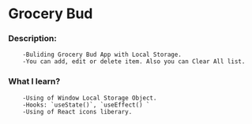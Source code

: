 # Grocery Bud

### Description:

        -Buliding Grocery Bud App with Local Storage.
        -You can add, edit or delete item. Also you can Clear All list.

### What I learn?

        -Using of Window Local Storage Object.
        -Hooks: `useState()`, `useEffect() `
        -Using of React icons liberary.
